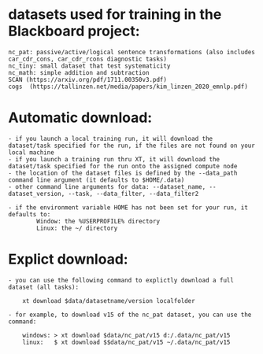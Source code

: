 # datasets used for training in the Blackboard project:
    nc_pat: passive/active/logical sentence transformations (also includes car_cdr_cons, car_cdr_rcons diagnostic tasks)
    nc_tiny: small dataset that test systematicity
    nc_math: simple addition and subtraction 
    SCAN (https://arxiv.org/pdf/1711.00350v3.pdf)
    cogs  (https://tallinzen.net/media/papers/kim_linzen_2020_emnlp.pdf)

# Automatic download:
    - if you launch a local training run, it will download the dataset/task specified for the run, if the files are not found on your local machine
    - if you launch a training run thru XT, it will download the dataset/task specified for the run onto the assigned compute node
    - the location of the dataset files is defined by the --data_path command line argument (it defaults to $HOME/.data)
    - other command line arguments for data: --dataset_name, --dataset_version, --task, --data_filter, --data_filter2
    
    - if the environment variable HOME has not been set for your run, it defaults to:
            Window: the %USERPROFILE% directory 
            Linux: the ~/ directory 

# Explict download:
    - you can use the following command to explictly download a full dataset (all tasks):

        xt download $data/datasetname/version localfolder

    - for example, to download v15 of the nc_pat dataset, you can use the command:

        windows: > xt download $data/nc_pat/v15 d:/.data/nc_pat/v15
        linux:   $ xt download $$data/nc_pat/v15 ~/.data/nc_pat/v15

